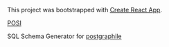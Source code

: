 This project was bootstrapped with [Create React App](https://github.com/facebookincubator/create-react-app).

[POSI](https://posi-gen.github.io)

SQL Schema Generator for [postgraphile](https://github.com/graphile/postgraphile)
